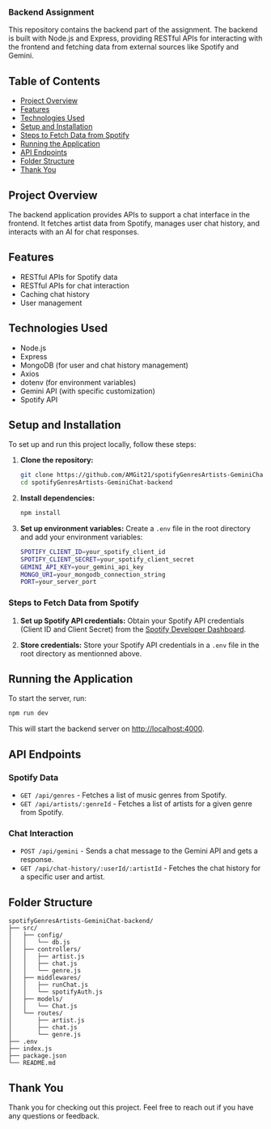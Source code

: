### Backend Assignment

This repository contains the backend part of the assignment.
The backend is built with Node.js and Express, providing RESTful APIs for interacting with the frontend and fetching data from external sources like Spotify and Gemini.

## Table of Contents

- [Project Overview](#project-overview)
- [Features](#features)
- [Technologies Used](#technologies-used)
- [Setup and Installation](#setup-and-installation)
- [Steps to Fetch Data from Spotify](#steps-to-fetch-data-from-spotify)
- [Running the Application](#running-the-application)
- [API Endpoints](#api-endpoints)
- [Folder Structure](#folder-structure)
- [Thank You](#thank-you)

## Project Overview

The backend application provides APIs to support a chat interface in the frontend.
It fetches artist data from Spotify, manages user chat history, and interacts with an AI for chat responses.

## Features

- RESTful APIs for Spotify data
- RESTful APIs for chat interaction
- Caching chat history
- User management

## Technologies Used

- Node.js
- Express
- MongoDB (for user and chat history management)
- Axios
- dotenv (for environment variables)
- Gemini API (with specific customization)
- Spotify API

## Setup and Installation

To set up and run this project locally, follow these steps:

1. **Clone the repository:**
   ```sh
   git clone https://github.com/AMGit21/spotifyGenresArtists-GeminiChat-backend.git
   cd spotifyGenresArtists-GeminiChat-backend
   ```

2. **Install dependencies:**

   ```sh
   npm install
   ```

3. **Set up environment variables:**
   Create a `.env` file in the root directory and add your environment variables:
   ```sh
   SPOTIFY_CLIENT_ID=your_spotify_client_id
   SPOTIFY_CLIENT_SECRET=your_spotify_client_secret
   GEMINI_API_KEY=your_gemini_api_key
   MONGO_URI=your_mongodb_connection_string
   PORT=your_server_port
   ```

### Steps to Fetch Data from Spotify

1. **Set up Spotify API credentials:**
   Obtain your Spotify API credentials (Client ID and Client Secret) from the [Spotify Developer Dashboard](https://developer.spotify.com/dashboard/applications).

2. **Store credentials:**
   Store your Spotify API credentials in a `.env` file in the root directory as mentionned above.

## Running the Application

To start the server, run:

```sh
npm run dev
```

This will start the backend server on [http://localhost:4000](http://localhost:4000).

## API Endpoints

### Spotify Data

- `GET /api/genres` - Fetches a list of music genres from Spotify.
- `GET /api/artists/:genreId` - Fetches a list of artists for a given genre from Spotify.

### Chat Interaction

- `POST /api/gemini` - Sends a chat message to the Gemini API and gets a response.
- `GET /api/chat-history/:userId/:artistId` - Fetches the chat history for a specific user and artist.

## Folder Structure

```
spotifyGenresArtists-GeminiChat-backend/
├── src/
│   ├── config/
│   │   └── db.js
│   ├── controllers/
│   │   ├── artist.js
│   │   ├── chat.js
│   │   └── genre.js
│   ├── middlewares/
│   │   ├── runChat.js
│   │   └── spotifyAuth.js
│   ├── models/
│   │   └── Chat.js
│   └── routes/
│       ├── artist.js
│       ├── chat.js
│       └── genre.js
├── .env
├── index.js
├── package.json
└── README.md
```

## Thank You

Thank you for checking out this project. Feel free to reach out if you have any questions or feedback.

```
